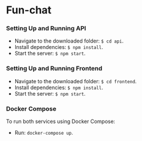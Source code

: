 # Fun-chat

### Setting Up and Running API 

- Navigate to the downloaded folder: `$ cd api`.
- Install dependencies: `$ npm install`.
- Start the server: `$ npm start`.

### Setting Up and Running Frontend

- Navigate to the downloaded folder: `$ cd frontend`.
- Install dependencies: `$ npm install`.
- Start the server: `$ npm start`.

### Docker Compose 
To run both services using Docker Compose:
- Run: `docker-compose up`.